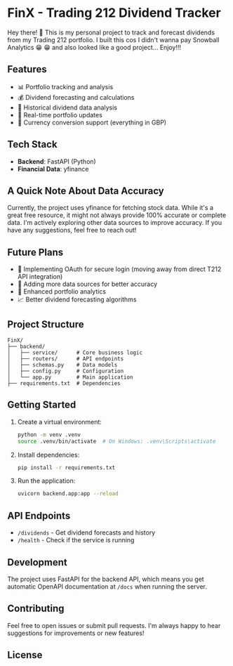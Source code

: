 # FinX - Trading 212 Dividend Tracker

Hey there! 👋 This is my personal project to track and forecast dividends from my Trading 212 portfolio. I built this cos I didn't wanna pay Snowball Analytics 😁 😁 and also looked like a good project... Enjoy!!!

## Features

- 📊 Portfolio tracking and analysis
- 💰 Dividend forecasting and calculations
- 📅 Historical dividend data analysis
- 🔄 Real-time portfolio updates
- 💱 Currency conversion support (everything in GBP)

## Tech Stack

- **Backend**: FastAPI (Python)
- **Financial Data**: yfinance

## A Quick Note About Data Accuracy

Currently, the project uses yfinance for fetching stock data. While it's a great free resource, it might not always provide 100% accurate or complete data. I'm actively exploring other data sources to improve accuracy. If you have any suggestions, feel free to reach out!

## Future Plans

- 🔐 Implementing OAuth for secure login (moving away from direct T212 API integration)
- 📱 Adding more data sources for better accuracy
- 🎯 Enhanced portfolio analytics
- 📈 Better dividend forecasting algorithms

## Project Structure

```
FinX/
├── backend/
│   ├── service/      # Core business logic
│   ├── routers/      # API endpoints
│   ├── schemas.py    # Data models
│   ├── config.py     # Configuration
│   └── app.py        # Main application
├── requirements.txt  # Dependencies
```

## Getting Started

1. Create a virtual environment:

   ```bash
   python -m venv .venv
   source .venv/bin/activate  # On Windows: .venv\Scripts\activate
   ```

2. Install dependencies:

   ```bash
   pip install -r requirements.txt
   ```

3. Run the application:
   ```bash
   uvicorn backend.app:app --reload
   ```

## API Endpoints

- `/dividends` - Get dividend forecasts and history
- `/health` - Check if the service is running

## Development

The project uses FastAPI for the backend API, which means you get automatic OpenAPI documentation at `/docs` when running the server.

## Contributing

Feel free to open issues or submit pull requests. I'm always happy to hear suggestions for improvements or new features!

## License
